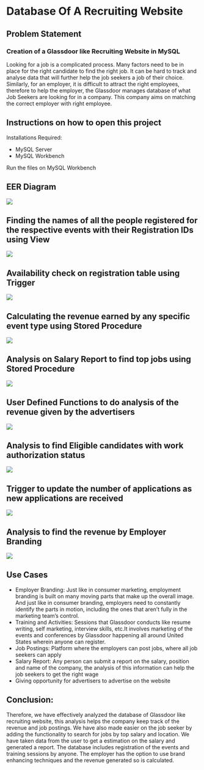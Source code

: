 # Database Of A Recruiting Website

## Problem Statement

### Creation of a Glassdoor like Recruiting Website in MySQL

Looking for a job is a complicated process. Many factors need to be in place for the right candidate to find the right job. It can be hard to track and analyse data that will further help the job seekers a job of their choice. Similarly, for an employer, it is difficult to attract the right employees, therefore to help the employer, the Glassdoor manages database of what Job Seekers are looking for in a company. This company aims on matching the correct employer with right employee.

## Instructions on how to open this project 

Installations Required:
- MySQL Server
- MySQL Workbench

Run the files on MySQL Workbench



## EER Diagram

![](EERProject.png)

## Finding the names of all the people registered for the respective events with their Registration IDs using View

![](images/view1.png)

## Availability check on registration table using Trigger

![](images/trigger1.png)

## Calculating the revenue earned by any specific event type using Stored Procedure

![](images/sp1.png)

## Analysis on Salary Report to find top jobs using Stored Procedure

![](images/sp2.png)

## User Defined Functions to do analysis of the revenue given by the advertisers
![](images/udf1.png)

## Analysis to find Eligible candidates with work authorization status
![](images/view2.png)

## Trigger to update the number of applications as new applications are received
![](images/trigger2.png)

## Analysis to find the revenue by Employer Branding 

![](images/analysis.png)

## Use Cases

- Employer Branding: Just like in consumer marketing, employment branding is built on many moving parts that make up the overall image. And just like in consumer branding, employers need to constantly identify the parts in motion, including the ones that aren’t fully in the marketing team’s control. 
- Training and Activities:  Sessions that Glassdoor conducts like resume writing, self marketing, interview skills, etc.It involves marketing of  the events and conferences by Glassdoor happening all around United States wherein anyone can register.
- Job Postings: Platform where the employers can post jobs, where all job seekers can apply
- Salary Report: Any person can submit a report on the salary, position and name of the company, the analysis of this information can help the job seekers to get the right wage
- Giving opportunity for advertisers to advertise on the website

## Conclusion: 

Therefore, we have effectively analyzed the database of Glassdoor like recruiting website, this analysis helps the company keep track of the revenue and job postings. We have also made easier on the job seeker by adding the functionality to search for jobs by top salary and location. We have taken data from the user to get a estimation on the salary and generated a report. The database includes registration of the events and training sessions by anyone. The employer has the option to use brand enhancing techniques and the revenue generated so is calculated.











